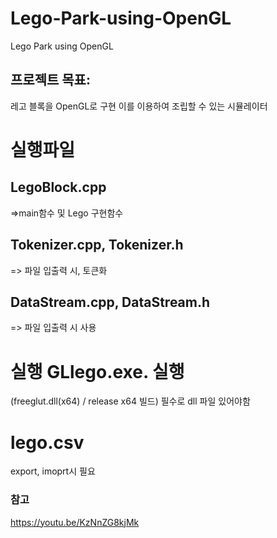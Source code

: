 # Lego-Park-using-OpenGL
Lego Park using OpenGL

## 프로젝트 목표:
레고 블록을 OpenGL로 구현
이를 이용하여 조립할 수 있는 시뮬레이터




# 실행파일
## LegoBlock.cpp
=>main함수 및 Lego 구현함수

## Tokenizer.cpp, Tokenizer.h
=> 파일 입출력 시, 토큰화

## DataStream.cpp, DataStream.h
=> 파일 입출력 시 사용




# 실행 GLlego.exe. 실행
(freeglut.dll(x64) / release x64 빌드) 
필수로 dll 파일 있어야함

# lego.csv
export, imoprt시 필요


### 참고
https://youtu.be/KzNnZG8kjMk

